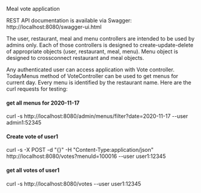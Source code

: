 Meal vote application

REST API documentation is available via Swagger: http://localhost:8080/swagger-ui.html 

The user, restaurant, meal and menu controllers are intended to be used by admins only.
Each of those controllers is designed to create-update-delete of appropriate objects (user, restaurant, meal, menu). 
Menu object is designed to crossconnect restaurant and meal objects.

Any authenticated user can access application with Vote controller. TodayMenus method of VoteController can be used to get menus for current day.
Every menu is identified by the restaurant name.
Here are the curl requests for testing:

#### get all menus for 2020-11-17
curl -s http://localhost:8080/admin/menus/filter?date=2020-11-17 --user admin1:52345

#### Create vote of user1
curl -s -X POST -d "{}" -H "Content-Type:application/json" http://localhost:8080/votes?menuId=100016 --user user1:12345

#### get all votes of user1
curl -s http://localhost:8080/votes --user user1:12345
